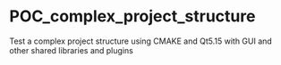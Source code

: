 # POC_complex_project_structure
Test a complex project structure using CMAKE and Qt5.15 with GUI and other shared libraries and plugins
